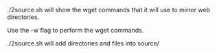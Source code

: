 ./2source.sh will show the wget commands that it will use to mirror web directories.

Use the -w flag to perform the wget commands.

./2source.sh will add directories and files into source/
